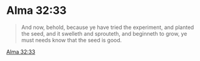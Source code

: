 # Alma 32:33

> And now, behold, because ye have tried the experiment, and planted the seed, and it swelleth and sprouteth, and beginneth to grow, ye must needs know that the seed is good.

[Alma 32:33](https://www.churchofjesuschrist.org/study/scriptures/bofm/alma/32?lang=eng&id=p33#p33)


